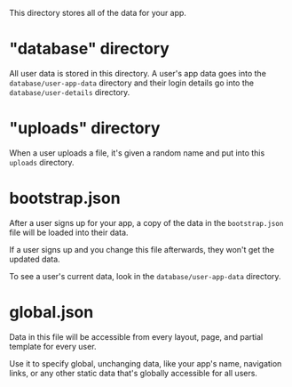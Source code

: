 This directory stores all of the data for your app.

# "database" directory

All user data is stored in this directory. A user's app data goes into the `database/user-app-data` directory and their login details go into the `database/user-details` directory.

# "uploads" directory

When a user uploads a file, it's given a random name and put into this `uploads` directory.

# bootstrap.json

After a user signs up for your app, a copy of the data in the `bootstrap.json` file will be loaded into their data.

If a user signs up and you change this file afterwards, they won't get the updated data.

To see a user's current data, look in the `database/user-app-data` directory.

# global.json

Data in this file will be accessible from every layout, page, and partial template for every user.

Use it to specify global, unchanging data, like your app's name, navigation links, or any other static data that's globally accessible for all users.
